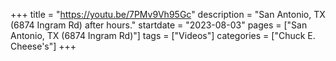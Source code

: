 +++
title = "https://youtu.be/7PMv9Vh95Gc"
description = "San Antonio, TX (6874 Ingram Rd) after hours."
startdate = "2023-08-03"
pages = ["San Antonio, TX (6874 Ingram Rd)"]
tags = ["Videos"]
categories = ["Chuck E. Cheese's"]
+++
